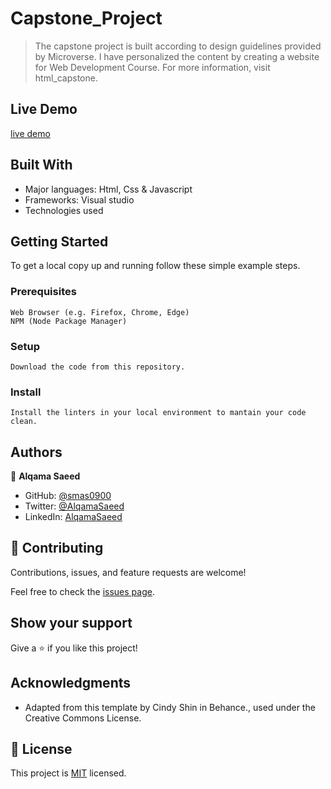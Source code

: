 # Capstone_Project
 
> The capstone project is built according to design guidelines provided by Microverse. I have personalized the content by creating a website for Web Development Course. For more information, visit html_capstone.

## Live Demo 

[live demo](https://smas0900.github.io/Capstone_Project/)

## Built With

- Major languages: Html, Css & Javascript
- Frameworks: Visual studio
- Technologies used

## Getting Started
 To get a local copy up and running follow these simple example steps.

### Prerequisites
    Web Browser (e.g. Firefox, Chrome, Edge)
    NPM (Node Package Manager)

### Setup
    Download the code from this repository.

### Install
    Install the linters in your local environment to mantain your code clean.
    

## Authors

👤 **Alqama Saeed**

- GitHub: [@smas0900](https://github.com/smas0900)
- Twitter: [@AlqamaSaeed](https://twitter.com/AlqamaSaeed)
- LinkedIn: [AlqamaSaeed](linkedin.com/in/alqama-saeed-598086120)


## 🤝 Contributing

Contributions, issues, and feature requests are welcome!

Feel free to check the [issues page](../../issues/).

## Show your support

Give a ⭐️ if you like this project!

## Acknowledgments

- Adapted from this template by Cindy Shin in Behance., used under the Creative Commons License.

## 📝 License

This project is [MIT](./MIT.md) licensed.
